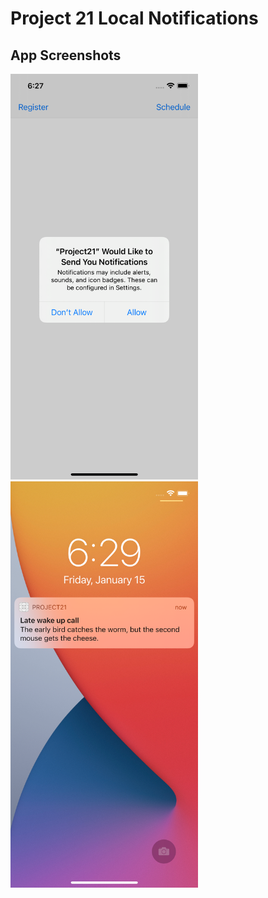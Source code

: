 # Project 21 Local Notifications

## App Screenshots
<img src= "/Project21/screenshots/1.png" width = "300">&emsp;
<img src= "/Project21/screenshots/2.png" width = "300">





